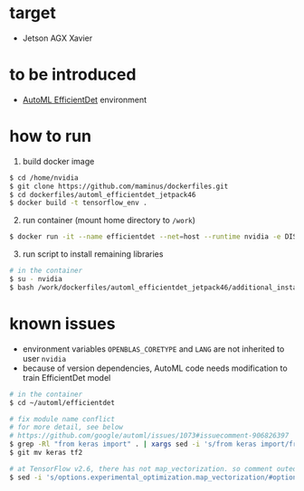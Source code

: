 # target
* Jetson AGX Xavier

# to be introduced
* [AutoML EfficientDet](https://github.com/google/automl/tree/master/efficientdet) environment

# how to run
1. build docker image
```bash
$ cd /home/nvidia
$ git clone https://github.com/maminus/dockerfiles.git
$ cd dockerfiles/automl_efficientdet_jetpack46
$ docker build -t tensorflow_env .
```

2. run container (mount home directory to `/work`)
```bash
$ docker run -it --name efficientdet --net=host --runtime nvidia -e DISPLAY=$DISPLAY -v ~/:/work -v /tmp/.X11-unix/:/tmp/.X11-unix tensorflow_env
```

3. run script to install remaining libraries
```bash
# in the container
$ su - nvidia
$ bash /work/dockerfiles/automl_efficientdet_jetpack46/additional_install.sh
```

# known issues
* environment variables `OPENBLAS_CORETYPE` and `LANG` are not inherited to user `nvidia`
* because of version dependencies, AutoML code needs modification to train EfficientDet model
```bash
# in the container
$ cd ~/automl/efficientdet

# fix module name conflict
# for more detail, see below
# https://github.com/google/automl/issues/1073#issuecomment-906826397
$ grep -Rl "from keras import" . | xargs sed -i 's/from keras import/from tf2 import/g'
$ git mv keras tf2

# at TensorFlow v2.6, there has not map_vectorization. so comment outed
$ sed -i 's/options.experimental_optimization.map_vectorization/#options.experimental_optimization.map_vectorization/g' dataloader.py
```
